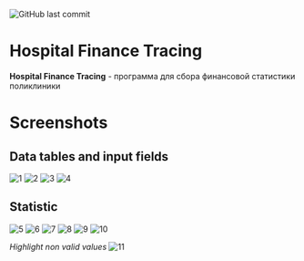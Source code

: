 ![GitHub last commit](https://img.shields.io/github/last-commit/Iwwww/Hospital-Finance-Tracing)
# Hospital Finance Tracing
<b>Hospital Finance Tracing</b> - программа для сбора финансовой статистики поликлиники

# Screenshots
## Data tables and input fields
![1](https://user-images.githubusercontent.com/45224503/170488982-dd1c5e2e-f9a0-4b12-903b-673dd83ccd29.png)
![2](https://user-images.githubusercontent.com/45224503/170488987-e39f8549-7d04-4b5a-87a9-48d23b883ffd.png)
![3](https://user-images.githubusercontent.com/45224503/170488995-a30104fb-d6c6-4dd7-a16c-59c75a96783d.png)
![4](https://user-images.githubusercontent.com/45224503/170489006-a59dafaa-763a-42ab-a8c1-b4b5b39b8e47.png)
## Statistic
![5](https://user-images.githubusercontent.com/45224503/170489009-75d0866e-1726-46fe-b504-9fe82b2b38bd.png)
![6](https://user-images.githubusercontent.com/45224503/170489014-d1c47f09-d106-41d1-bbc0-f13c1bb56d83.png)
![7](https://user-images.githubusercontent.com/45224503/170489022-0a43d3ab-a043-4bde-a86a-8f0fc30a71f7.png)
![8](https://user-images.githubusercontent.com/45224503/170489025-372f4a28-9008-4e33-9405-d0757525544c.png)
![9](https://user-images.githubusercontent.com/45224503/170489032-b45f0166-507d-4a7b-8c9c-1aabff951712.png)
![10](https://user-images.githubusercontent.com/45224503/170489043-5202b10f-2ab2-4637-9546-25cf79517814.png)

*Highlight non valid values*
![11](https://user-images.githubusercontent.com/45224503/170489054-25e24416-f484-4bd3-857b-3a36c9d3503a.png)
